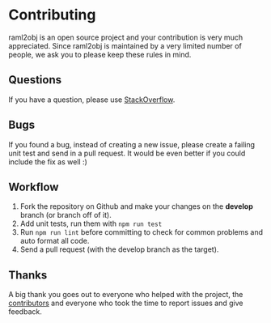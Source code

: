 # Contributing
raml2obj is an open source project and your contribution is very much appreciated. Since raml2obj is
maintained by a very limited number of people, we ask you to please keep these rules in mind.

## Questions
If you have a question, please use [StackOverflow](http://stackoverflow.com/).

## Bugs
If you found a bug, instead of creating a new issue, please create a failing unit test and send in a pull request.
It would be even better if you could include the fix as well :)

## Workflow
1. Fork the repository on Github and make your changes on the **develop** branch (or branch off of it).
3. Add unit tests, run them with `npm run test`
3. Run `npm run lint` before committing to check for common problems and auto format all code.
4. Send a pull request (with the develop branch as the target).

## Thanks
A big thank you goes out to everyone who helped with the project, the [contributors](https://github.com/raml2html/raml2obj/graphs/contributors)
and everyone who took the time to report issues and give feedback.
